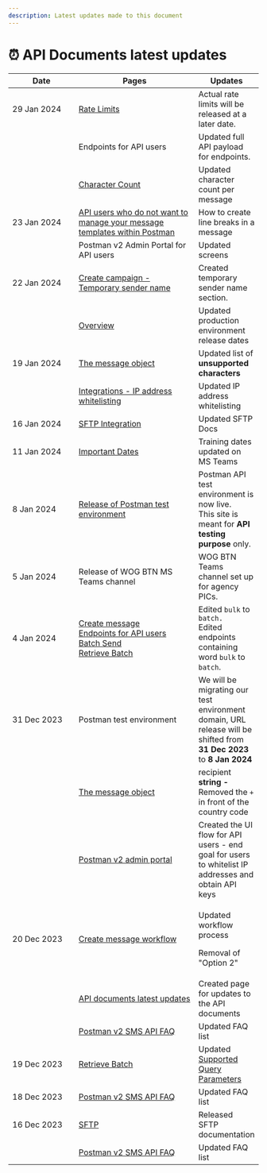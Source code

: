 ```yaml
---
description: Latest updates made to this document
---
```


# ⏰ API Documents latest updates



<table><thead><tr><th width="153">Date</th><th width="286">Pages</th><th>Updates</th></tr></thead><tbody><tr><td>29 Jan 2024</td><td><a href="../general-notes-for-api-users/rate-limits.md">Rate Limits</a></td><td>Actual rate limits will be released at a later date. </td></tr><tr><td></td><td>Endpoints for API users</td><td>Updated full API payload for endpoints.</td></tr><tr><td></td><td><a href="../postman-v2-admin-portal-for-api-users/create-message.md#character-count">Character Count</a></td><td>Updated character count per message</td></tr><tr><td>23 Jan 2024</td><td><a href="../postman-v2-admin-portal-for-api-users/create-message.md#api-users-who-do-not-want-to-manage-your-message-templates-within-postman">API users who do not want to manage your message templates within Postman</a></td><td>How to create line breaks in a message</td></tr><tr><td></td><td>Postman v2 Admin Portal for API users</td><td>Updated screens</td></tr><tr><td>22 Jan 2024</td><td><a href="../postman-v2-admin-portal-for-api-users/create-campaign.md#temporary-sender-name-mid-april-2024-to-launch">Create campaign - Temporary </a><a href="../postman-v2-admin-portal-for-api-users/create-campaign.md#temporary-sender-name-mid-april-2024-to-launch">sender name</a></td><td>Created temporary sender name section.</td></tr><tr><td></td><td><a href="../general-notes-for-api-users/overview.md#production-environment-base-url">Overview</a></td><td>Updated production environment release dates</td></tr><tr><td>19 Jan 2024</td><td><a href="../endpoints-for-api-users/the-message-object.md">The message object</a></td><td>Updated list of <strong>unsupported characters</strong></td></tr><tr><td></td><td><a href="../postman-v2-admin-portal-for-api-users/campaign-settings.md#integrations-ip-address-whitelisting">Integrations - IP address whitelisting</a></td><td>Updated IP address whitelisting</td></tr><tr><td>16 Jan 2024</td><td><a href="../sftp/sftp-integration.md">SFTP Integration</a></td><td>Updated SFTP Docs</td></tr><tr><td>11 Jan 2024</td><td><a href="important-dates.md#wog-training-dates">Important Dates</a></td><td>Training dates updated on MS Teams</td></tr><tr><td>8 Jan 2024</td><td><a href="../#test-platform">Release of Postman test environment</a></td><td>Postman API test environment is now live. <br>This site is meant for <strong>API testing purpose</strong> only.</td></tr><tr><td>5 Jan 2024</td><td>Release of WOG BTN MS Teams channel</td><td>WOG BTN Teams channel set up for agency PICs. </td></tr><tr><td>4 Jan 2024</td><td><a href="../postman-v2-admin-portal-for-api-users/create-message.md">Create message</a><br><a href="broken-reference">Endpoints for API users</a><br><a href="../endpoints-for-api-users/batch-send.md">Batch Send</a><br><a href="../endpoints-for-api-users/retrieve-batch.md">Retrieve Batch</a></td><td>Edited <code>bulk</code> to <code>batch.</code><br>Edited endpoints containing word <code>bulk</code> to <code>batch</code>.</td></tr><tr><td>31 Dec 2023</td><td>Postman test environment</td><td>We will be migrating our test environment domain, URL release will be shifted from <strong>31 Dec 2023</strong> to <strong>8 Jan 2024</strong></td></tr><tr><td></td><td><a href="../endpoints-for-api-users/the-message-object.md#attributes">The message object</a></td><td>recipient <strong>string -</strong> Removed the <code>+</code> in front of the country code</td></tr><tr><td></td><td><a href="../postman-v2-admin-portal-for-api-users/logging-into-postman-v2.md">Postman v2 admin portal</a></td><td>Created the UI flow for API users - end goal for users to whitelist IP addresses and obtain API keys</td></tr><tr><td>20 Dec 2023</td><td><a href="../postman-v2-admin-portal-for-api-users/create-message.md">Create message workflow</a></td><td><p>Updated workflow process</p><p>Removal of "Option 2"</p></td></tr><tr><td></td><td><a href="api-documents-latest-updates.md">API documents latest updates</a></td><td>Created page for updates to the API documents</td></tr><tr><td></td><td><a href="broken-reference">Postman v2 SMS API FAQ</a></td><td>Updated FAQ list</td></tr><tr><td>19 Dec 2023</td><td><a href="../endpoints-for-api-users/retrieve-batch.md">Retrieve Batch</a></td><td>Updated <a href="../endpoints-for-api-users/retrieve-batch.md#supported-query-parameters">Supported Query Parameters</a></td></tr><tr><td>18 Dec 2023</td><td><a href="broken-reference">Postman v2 SMS API FAQ</a></td><td>Updated FAQ list</td></tr><tr><td>16 Dec 2023</td><td><a href="broken-reference">SFTP</a></td><td>Released SFTP documentation</td></tr><tr><td></td><td><a href="broken-reference">Postman v2 SMS API FAQ</a></td><td>Updated FAQ list</td></tr></tbody></table>

